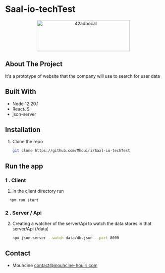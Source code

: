 # Saal-io-techTest
<div align="center">
	<img src="./client/src/Components/LoginPage/assets/companiesLogo.png" alt="42adbocal" width="300" height="100">
</div>

<!-- ABOUT THE PROJECT -->
## About The Project

<p>It's a prototype of website that the company will use to search for user data 
</p>

## Built With

* Node 12.20.1
* ReactJS
* json-server


## Installation

1. Clone the repo
   ```sh
   git clone https://github.com/Mhouiri/Saal-io-techTest
   ```

## Run the app 
### 1 . Client 
1. in the client directory run
 ```sh
   npm run start
   ```
### 2 . Server / Api
2. Creating a watcher of the server/Api  to watch the data stores in that server/Api (/data)
 	```sh 
	npx json-server --watch data/db.json --port 8000
	```
   
   
 <!-- CONTACT -->
## Contact
- Mouhcine <contact@mouhcine-houiri.com>
